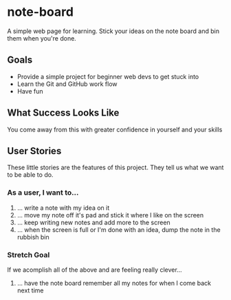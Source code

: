 # note-board
A simple web page for learning. Stick your ideas on the note board and bin them when you're done.

## Goals
* Provide a simple project for beginner web devs to get stuck into
* Learn the Git and GitHub work flow
* Have fun

## What Success Looks Like
You come away from this with greater confidence in yourself and your skills
 
## User Stories
These little stories are the features of this project. They tell us what we want to be able to do.

### As a user, I want to...
1. ... write a note with my idea on it
2. ... move my note off it's pad and stick it where I like on the screen
3. ... keep writing new notes and add more to the screen
4. ... when the screen is full or I'm done with an idea, dump the note in the rubbish bin

### Stretch Goal
If we acomplish all of the above and are feeling really clever...

1. ... have the note board remember all my notes for when I come back next time
